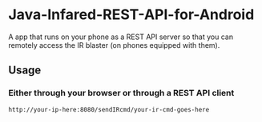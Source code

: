 # Java-Infared-REST-API-for-Android
A app that runs on your phone as a REST API server so that you can remotely access the IR blaster (on phones equipped with them).

## Usage

### Either through your browser or through a REST API client
    http://your-ip-here:8080/sendIRcmd/your-ir-cmd-goes-here
